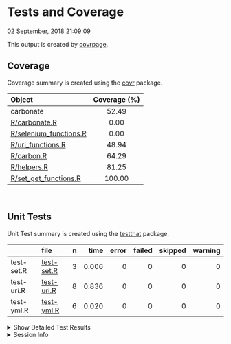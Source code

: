 Tests and Coverage
================
02 September, 2018 21:09:09

This output is created by
[covrpage](https://github.com/yonicd/covrpage).

## Coverage

Coverage summary is created using the
[covr](https://github.com/r-lib/covr) package.

| Object                                               | Coverage (%) |
| :--------------------------------------------------- | :----------: |
| carbonate                                            |    52.49     |
| [R/carbonate.R](../R/carbonate.R)                    |     0.00     |
| [R/selenium\_functions.R](../R/selenium_functions.R) |     0.00     |
| [R/uri\_functions.R](../R/uri_functions.R)           |    48.94     |
| [R/carbon.R](../R/carbon.R)                          |    64.29     |
| [R/helpers.R](../R/helpers.R)                        |    81.25     |
| [R/set\_get\_functions.R](../R/set_get_functions.R)  |    100.00    |

<br>

## Unit Tests

Unit Test summary is created using the
[testthat](https://github.com/r-lib/testthat)
package.

|            | file                              | n |  time | error | failed | skipped | warning |
| ---------- | :-------------------------------- | -: | ----: | ----: | -----: | ------: | ------: |
| test-set.R | [test-set.R](testthat/test-set.R) | 3 | 0.006 |     0 |      0 |       0 |       0 |
| test-uri.R | [test-uri.R](testthat/test-uri.R) | 8 | 0.836 |     0 |      0 |       0 |       0 |
| test-yml.R | [test-yml.R](testthat/test-yml.R) | 6 | 0.020 |     0 |      0 |       0 |       0 |

<details closed>

<summary> Show Detailed Test Results
</summary>

| file                                  | context | test                                        | status | n |  time |
| :------------------------------------ | :------ | :------------------------------------------ | :----- | -: | ----: |
| [test-set.R](testthat/test-set.R#L9)  | set\_   | set functions: set\_template                | PASS   | 1 | 0.003 |
| [test-set.R](testthat/test-set.R#L14) | set\_   | set functions: set\_font\_family            | PASS   | 1 | 0.001 |
| [test-set.R](testthat/test-set.R#L19) | set\_   | set functions: set\_windows\_control\_theme | PASS   | 1 | 0.002 |
| [test-uri.R](testthat/test-uri.R#L10) | uri     | options: benchmark                          | PASS   | 1 | 0.003 |
| [test-uri.R](testthat/test-uri.R#L20) | uri     | uri: benchmark                              | PASS   | 1 | 0.002 |
| [test-uri.R](testthat/test-uri.R#L24) | uri     | uri: 200                                    | PASS   | 1 | 0.052 |
| [test-uri.R](testthat/test-uri.R#L32) | uri     | encode: encode character                    | PASS   | 1 | 0.002 |
| [test-uri.R](testthat/test-uri.R#L36) | uri     | encode: no encode character                 | PASS   | 1 | 0.002 |
| [test-uri.R](testthat/test-uri.R#L44) | uri     | tiny: valid tiny                            | PASS   | 1 | 0.490 |
| [test-uri.R](testthat/test-uri.R#L49) | uri     | tiny: clipboard                             | PASS   | 1 | 0.282 |
| [test-uri.R](testthat/test-uri.R#)    | uri     | bad template: error uri                     | PASS   | 1 | 0.003 |
| [test-yml.R](testthat/test-yml.R#L37) | yml     | yaml fields: rgba                           | PASS   | 1 | 0.004 |
| [test-yml.R](testthat/test-yml.R#L42) | yml     | yaml fields: template                       | PASS   | 1 | 0.004 |
| [test-yml.R](testthat/test-yml.R#L47) | yml     | yaml fields: bad font family                | PASS   | 1 | 0.004 |
| [test-yml.R](testthat/test-yml.R#L52) | yml     | yaml fields: pv                             | PASS   | 1 | 0.004 |
| [test-yml.R](testthat/test-yml.R#L57) | yml     | yaml fields: ph                             | PASS   | 1 | 0.002 |
| [test-yml.R](testthat/test-yml.R#L76) | yml     | namesless palette: fill in palette          | PASS   | 1 | 0.002 |

</details>

<details>

<summary> Session Info </summary>

| Field    | Value                               |
| :------- | :---------------------------------- |
| Version  | R version 3.5.1 (2018-07-02)        |
| Platform | x86\_64-apple-darwin15.6.0 (64-bit) |
| Running  | macOS High Sierra 10.13.5           |
| Language | en\_US                              |
| Timezone | America/New\_York                   |

| Package  | Version |
| :------- | :------ |
| testthat | 2.0.0   |
| covr     | 3.1.0   |
| covrpage | 0.0.52  |

</details>

<!--- Final Status : pass --->
